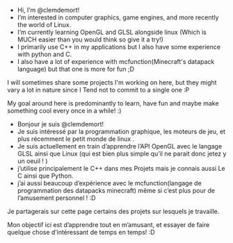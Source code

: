 - Hi, I’m @clemdemort!
- I’m interested in computer graphics, game engines, and more recently the world of Linux.
- I’m currently learning OpenGL and GLSL alongside linux (Which is MUCH easier than you would think so give it a try!)
- I primarily use C++ in my applications
  but I also have some experience with python and C.
- I also have a lot of experience with
  mcfunction(Minecraft's datapack language)
  but that one is more for fun ;D

I will sometimes share some projects I'm working on
here, but they might vary a lot in nature since I
Tend not to commit to a single one :P

My goal around here is predominantly to learn,
have fun and maybe make something cool every
once in a while! :)



- Bonjour je suis @clemdemort!
- Je suis intéressé par la programmation graphique, les moteurs de jeu, et plus récemment le petit monde de linux .
- Je suis actuellement en train d’apprendre l’API OpenGL avec le langage GLSL ainsi que Linux (qui est bien plus simple qu’il ne parait donc jetez y un oeuil ! )
- j’utilise principalement le C++ dans mes Projets mais je connais aussi Le C ainsi que Python.
- j’ai aussi beaucoup d’expérience avec le mcfunction(langage de programmation des datapacks minecraft) même si c’est plus pour de l’amusement personnel ! :D

Je partagerais sur cette page certains des projets sur lesquels je travaille.

Mon objectif ici est d’apprendre tout en m’amusant,
et essayer de faire quelque chose d’intéressant de temps en temps! :D

